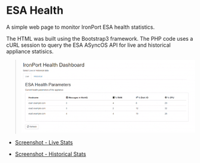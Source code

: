 # ESA Health

A simple web page to monitor IronPort ESA health statistics. 

The HTML was built using the Bootstrap3 framework. The PHP code uses a cURL session to query the ESA ASyncOS API for live and historical appliance statisics.

> ![Screenshot](https://github.com/blandco/esa-health/blob/master/esa-dashboard-gif.gif)

* [Screenshot - Live Stats](https://github.com/blandco/esa-health/blob/master/esa-dashboard-live.png)

* [Screenshot - Historical Stats](https://github.com/blandco/esa-health/blob/master/esa-dashboard-hist.png)

